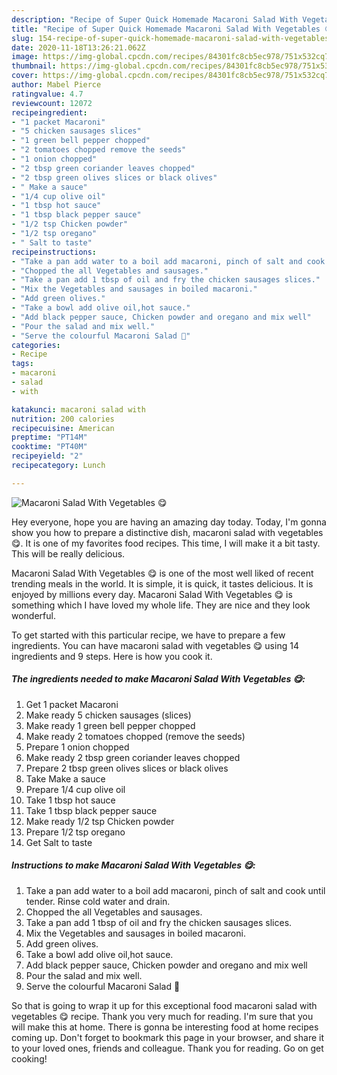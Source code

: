 ```yaml
---
description: "Recipe of Super Quick Homemade Macaroni Salad With Vegetables 😋"
title: "Recipe of Super Quick Homemade Macaroni Salad With Vegetables 😋"
slug: 154-recipe-of-super-quick-homemade-macaroni-salad-with-vegetables
date: 2020-11-18T13:26:21.062Z
image: https://img-global.cpcdn.com/recipes/84301fc8cb5ec978/751x532cq70/macaroni-salad-with-vegetables-😋-recipe-main-photo.jpg
thumbnail: https://img-global.cpcdn.com/recipes/84301fc8cb5ec978/751x532cq70/macaroni-salad-with-vegetables-😋-recipe-main-photo.jpg
cover: https://img-global.cpcdn.com/recipes/84301fc8cb5ec978/751x532cq70/macaroni-salad-with-vegetables-😋-recipe-main-photo.jpg
author: Mabel Pierce
ratingvalue: 4.7
reviewcount: 12072
recipeingredient:
- "1 packet Macaroni"
- "5 chicken sausages slices"
- "1 green bell pepper chopped"
- "2 tomatoes chopped remove the seeds"
- "1 onion chopped"
- "2 tbsp green coriander leaves chopped"
- "2 tbsp green olives slices or black olives"
- " Make a sauce"
- "1/4 cup olive oil"
- "1 tbsp hot sauce"
- "1 tbsp black pepper sauce"
- "1/2 tsp Chicken powder"
- "1/2 tsp oregano"
- " Salt to taste"
recipeinstructions:
- "Take a pan add water to a boil add macaroni, pinch of salt and cook until tender. Rinse cold water and drain."
- "Chopped the all Vegetables and sausages."
- "Take a pan add 1 tbsp of oil and fry the chicken sausages slices."
- "Mix the Vegetables and sausages in boiled macaroni."
- "Add green olives."
- "Take a bowl add olive oil,hot sauce."
- "Add black pepper sauce, Chicken powder and oregano and mix well"
- "Pour the salad and mix well."
- "Serve the colourful Macaroni Salad 🥗"
categories:
- Recipe
tags:
- macaroni
- salad
- with

katakunci: macaroni salad with 
nutrition: 200 calories
recipecuisine: American
preptime: "PT14M"
cooktime: "PT40M"
recipeyield: "2"
recipecategory: Lunch

---
```



![Macaroni Salad With Vegetables 😋](https://img-global.cpcdn.com/recipes/84301fc8cb5ec978/751x532cq70/macaroni-salad-with-vegetables-😋-recipe-main-photo.jpg)

Hey everyone, hope you are having an amazing day today. Today, I'm gonna show you how to prepare a distinctive dish, macaroni salad with vegetables 😋. It is one of my favorites food recipes. This time, I will make it a bit tasty. This will be really delicious.



Macaroni Salad With Vegetables 😋 is one of the most well liked of recent trending meals in the world. It is simple, it is quick, it tastes delicious. It is enjoyed by millions every day. Macaroni Salad With Vegetables 😋 is something which I have loved my whole life. They are nice and they look wonderful.


To get started with this particular recipe, we have to prepare a few ingredients. You can have macaroni salad with vegetables 😋 using 14 ingredients and 9 steps. Here is how you cook it.

<!--inarticleads1-->

##### The ingredients needed to make Macaroni Salad With Vegetables 😋:

1. Get 1 packet Macaroni
1. Make ready 5 chicken sausages (slices)
1. Make ready 1 green bell pepper chopped
1. Make ready 2 tomatoes chopped (remove the seeds)
1. Prepare 1 onion chopped
1. Make ready 2 tbsp green coriander leaves chopped
1. Prepare 2 tbsp green olives slices or black olives
1. Take  Make a sauce
1. Prepare 1/4 cup olive oil
1. Take 1 tbsp hot sauce
1. Take 1 tbsp black pepper sauce
1. Make ready 1/2 tsp Chicken powder
1. Prepare 1/2 tsp oregano
1. Get  Salt to taste




<!--inarticleads2-->

##### Instructions to make Macaroni Salad With Vegetables 😋:

1. Take a pan add water to a boil add macaroni, pinch of salt and cook until tender. Rinse cold water and drain.
1. Chopped the all Vegetables and sausages.
1. Take a pan add 1 tbsp of oil and fry the chicken sausages slices.
1. Mix the Vegetables and sausages in boiled macaroni.
1. Add green olives.
1. Take a bowl add olive oil,hot sauce.
1. Add black pepper sauce, Chicken powder and oregano and mix well
1. Pour the salad and mix well.
1. Serve the colourful Macaroni Salad 🥗




So that is going to wrap it up for this exceptional food macaroni salad with vegetables 😋 recipe. Thank you very much for reading. I'm sure that you will make this at home. There is gonna be interesting food at home recipes coming up. Don't forget to bookmark this page in your browser, and share it to your loved ones, friends and colleague. Thank you for reading. Go on get cooking!
